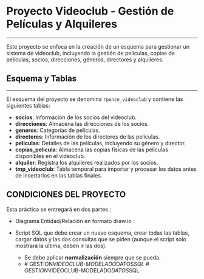 # Proyecto Videoclub - Gestión de Películas y Alquileres
---

Este proyecto se enfoca en la creación de un esquema para gestionar un sistema de videoclub, incluyendo la gestión de películas, copias de películas, socios, direcciones, géneros, directores y alquileres.

## Esquema y Tablas
---
El esquema del proyecto se denomina `rponce_videoclub` y contiene las siguientes tablas:

- **socios**: Información de los socios del videoclub.
- **direcciones**: Almacena las direcciones de los socios.
- **generos**: Categorías de películas.
- **directores**: Información de los directores de las películas.
- **peliculas**: Detalles de las películas, incluyendo su género y director.
- **copias_pelicula**: Almacena las copias físicas de las películas disponibles en el videoclub.
- **alquiler**: Registra los alquileres realizados por los socios.
- **tmp_videoclub**: Tabla temporal para importar y procesar los datos antes de insertarlos en las tablas finales.

## CONDICIONES DEL PROYECTO

Esta práctica se entregará en dos partes :
- Diagrama Entidad/Relación en formato draw.io
- Script SQL que debe crear un nuevo esquema, crear todas las tablas, cargar datos y las
dos consultas que se piden (aunque el script solo mostrará la última, deben ir las dos).

     -  Se debe aplicar **normalización** siempre que se pueda.
     -  #   G E S T I O N _ V I D E O C L U B - M O D E L A D O _ D A T O S _ S Q L  
 #   G E S T I O N _ V I D E O C L U B - M O D E L A D O _ D A T O S _ S Q L  
 